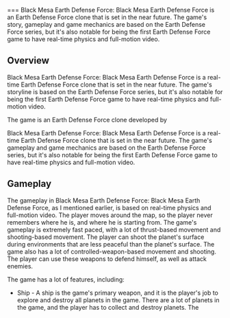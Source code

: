 
===
Black Mesa Earth Defense Force: Black Mesa Earth Defense Force is an Earth Defense Force clone that is set in the near future. The game's story, gameplay and game mechanics are based on the Earth Defense Force series, but it's also notable for being the first Earth Defense Force game to have real-time physics and full-motion video.

## Overview

Black Mesa Earth Defense Force: Black Mesa Earth Defense Force is a real-time Earth Defense Force clone that is set in the near future. The game's storyline is based on the Earth Defense Force series, but it's also notable for being the first Earth Defense Force game to have real-time physics and full-motion video.

The game is an Earth Defense Force clone developed by                                                                  
  
   Black Mesa Earth Defense Force: Black Mesa Earth Defense Force is a real-time Earth Defense Force clone that is set in the near future. The game's gameplay and game mechanics are based on the Earth Defense Force series, but it's also notable for being the first Earth Defense Force game to have real-time physics and full-motion video.

## Gameplay

The gameplay in Black Mesa Earth Defense Force: Black Mesa Earth Defense Force, as I mentioned earlier, is based on real-time physics and full-motion video. The player moves around the map, so the player never remembers where he is, and where he is starting from. The game's gameplay is extremely fast paced, with a lot of thrust-based movement and shooting-based movement. The player can shoot the planet's surface during environments that are less peaceful than the planet's surface. The game also has a lot of controlled-weapon-based movement and shooting. The player can use these weapons to defend himself, as well as attack enemies.

The game has a lot of features, including:

*   Ship -    A ship is the game's primary weapon, and it is the player's job to explore and destroy all planets in the game. There are a lot of planets in the game, and the player has to collect and destroy planets. The
